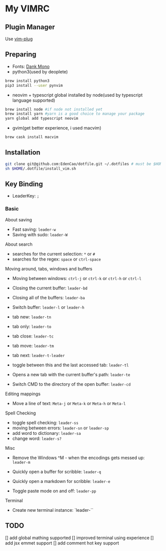 # My VIMRC

## Plugin Manager

Use [vim-plug](https://github.com/junegunn/vim-plug)

## Preparing
* Fonts: [Dank Mono](https://dank.sh)
* python3(used by deoplete)
```sh
brew install python3
pip3 install --user pynvim
```
* neovim + typescript global installed by node(used by typescript language supported)
```sh
brew install node #if node not installed yet
brew install yarn #yarn is a good choice to manage your package
yarn global add typescript neovim
```
* gvim(get better experience, i used macvim)
```sh
brew cask install macvim
```

## Installation
```sh
git clone git@github.com:EdenCao/dotfile.git ~/.dotfiles # must be $HOME/.dotfile  
sh $HOME/.dotfile/install_vim.sh
```

## Key Binding

* LeaderKey: `;`

### Basic

About saving
* Fast saving: `leader-w`
* Saving with sudo: `leader-W`

About search
* searches for the current selection: `*` or `#`
* searches for the regex: `space` or `ctrl-space`

Moving around, tabs, windows and buffers
* Moving between windows: `ctrl-j` or `ctrl-k` or `ctrl-h` or `ctrl-l`

* Closing the current buffer: `leader-bd`
* Closing all of the buffers: `leader-ba`
* Switch buffer: `leader-l` or `leader-h`

* tab new: `leader-tn`
* tab only: `leader-to`
* tab close: `leader-tc`
* tab move: `leader-tm`
* tab next: `leader-t-leader`
* toggle between this and the last accessed tab: `leader-tl`

* Opens a new tab with the current buffer's path: `leader-te`
* Switch CMD to the directory of the open buffer: `leader-cd`

Editing mappings
* Move a line of text: `Meta-j` or `Meta-k` or `Meta-h` or `Meta-l`

Spell Checking
* toggle spell checking: `leader-ss`
* moving between errors: `leader-sn` or `leader-sp` 
* add word to dictionary: `leader-sa`
* change word: `leader-s?` 

Misc
* Remove the Windows ^M - when the encodings gets messed up: `leader-m`
* Quickly open a buffer for scribble: `leader-q`
* Quickly open a markdown for scribble: `leader-e`

* Toggle paste mode on and off: `leader-pp`

Terminal
* Create new terminal instance: `leader-``


## TODO
[] add global mathing supported
[] improved terminal using experience
[] add jsx emmet support
[] add comment hot key support
